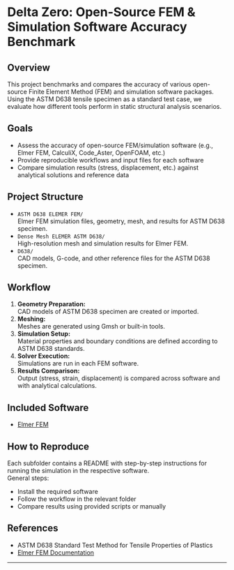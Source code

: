 # Delta Zero: Open-Source FEM & Simulation Software Accuracy Benchmark

## Overview

This project benchmarks and compares the accuracy of various open-source Finite Element Method (FEM) and simulation software packages. Using the ASTM D638 tensile specimen as a standard test case, we evaluate how different tools perform in static structural analysis scenarios.

## Goals

- Assess the accuracy of open-source FEM/simulation software (e.g., Elmer FEM, CalculiX, Code_Aster, OpenFOAM, etc.)
- Provide reproducible workflows and input files for each software
- Compare simulation results (stress, displacement, etc.) against analytical solutions and reference data

## Project Structure

- `ASTM D638 ELEMER FEM/`  
  Elmer FEM simulation files, geometry, mesh, and results for ASTM D638 specimen.
- `Dense Mesh ELEMER ASTM D638/`  
  High-resolution mesh and simulation results for Elmer FEM.
- `D638/`  
  CAD models, G-code, and other reference files for the ASTM D638 specimen.

## Workflow

1. **Geometry Preparation:**  
   CAD models of ASTM D638 specimen are created or imported.
2. **Meshing:**  
   Meshes are generated using Gmsh or built-in tools.
3. **Simulation Setup:**  
   Material properties and boundary conditions are defined according to ASTM D638 standards.
4. **Solver Execution:**  
   Simulations are run in each FEM software.
5. **Results Comparison:**  
   Output (stress, strain, displacement) is compared across software and with analytical calculations.

## Included Software

- [Elmer FEM](https://www.elmerfem.org/)

## How to Reproduce

Each subfolder contains a README with step-by-step instructions for running the simulation in the respective software.  
General steps:
- Install the required software
- Follow the workflow in the relevant folder
- Compare results using provided scripts or manually

## References

- ASTM D638 Standard Test Method for Tensile Properties of Plastics
- [Elmer FEM Documentation](https://www.elmerfem.org/blog/documentation/)

---

